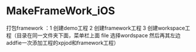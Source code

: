 # MakeFrameWork_iOS
打包framework ：1 创建demo工程  2 创建framework工程  3 创建workspace工程（目录在同一文件夹下面，菜单栏上面 file 选择wordspace 然后再其左边addfie一次添加工程的xpjod和framework工程）
